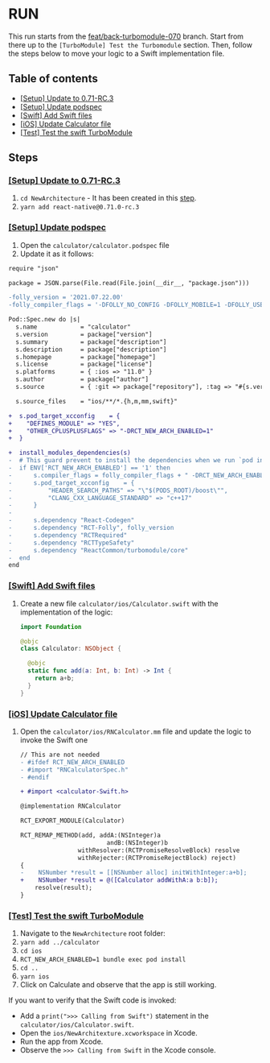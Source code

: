 # RUN

This run starts from the [feat/back-turbomodule-070](https://github.com/react-native-community/RNNewArchitectureLibraries/tree/feat/back-turbomodule-070) branch.
Start from there up to the `[TurboModule] Test the Turbomodule` section. Then, follow the steps below to move your logic to a Swift implementation file.

## Table of contents

* [[Setup] Update to 0.71-RC.3](#update)
* [[Setup] Update podspec](#update-podspec)
* [[Swift] Add Swift files](#swift)
* [[iOS] Update Calculator file](#update-calculator)
* [[Test] Test the swift TurboModule](#test-swift)

## Steps

### <a name="update" />[[Setup] Update to 0.71-RC.3]()

1. `cd NewArchitecture` - It has been created in this [step](https://github.com/react-native-community/RNNewArchitectureLibraries/tree/feat/back-turbomodule-070#tm-test).
2. `yarn add react-native@0.71.0-rc.3`

### <a name="update-podspec" />[[Setup] Update podspec]()

1. Open the `calculator/calculator.podspec` file
2. Update it as it follows:
```diff
require "json"

package = JSON.parse(File.read(File.join(__dir__, "package.json")))

-folly_version = '2021.07.22.00'
-folly_compiler_flags = '-DFOLLY_NO_CONFIG -DFOLLY_MOBILE=1 -DFOLLY_USE_LIBCPP=1 -Wno-comma -Wno-shorten-64-to-32'

Pod::Spec.new do |s|
  s.name            = "calculator"
  s.version         = package["version"]
  s.summary         = package["description"]
  s.description     = package["description"]
  s.homepage        = package["homepage"]
  s.license         = package["license"]
  s.platforms       = { :ios => "11.0" }
  s.author          = package["author"]
  s.source          = { :git => package["repository"], :tag => "#{s.version}" }

  s.source_files    = "ios/**/*.{h,m,mm,swift}"

+  s.pod_target_xcconfig    = {
+    "DEFINES_MODULE" => "YES",
+    "OTHER_CPLUSPLUSFLAGS" => "-DRCT_NEW_ARCH_ENABLED=1"
+  }

+  install_modules_dependencies(s)
-  # This guard prevent to install the dependencies when we run `pod install` in the old architecture.
-  if ENV['RCT_NEW_ARCH_ENABLED'] == '1' then
-      s.compiler_flags = folly_compiler_flags + " -DRCT_NEW_ARCH_ENABLED=1"
-      s.pod_target_xcconfig    = {
-          "HEADER_SEARCH_PATHS" => "\"$(PODS_ROOT)/boost\"",
-          "CLANG_CXX_LANGUAGE_STANDARD" => "c++17"
-      }
-
-      s.dependency "React-Codegen"
-      s.dependency "RCT-Folly", folly_version
-      s.dependency "RCTRequired"
-      s.dependency "RCTTypeSafety"
-      s.dependency "ReactCommon/turbomodule/core"
-  end
end
```

### <a name="swift" />[[Swift] Add Swift files]()

1. Create a new file `calculator/ios/Calculator.swift` with the implementation of the logic:
    ```swift
    import Foundation

    @objc
    class Calculator: NSObject {

      @objc
      static func add(a: Int, b: Int) -> Int {
        return a+b;
      }
    }
    ```

### <a name="upadet-calculator" />[[iOS] Update Calculator file]()

1. Open the `calculator/ios/RNCalculator.mm` file and update the logic to invoke the Swift one
    ```diff
    // This are not needed
    - #ifdef RCT_NEW_ARCH_ENABLED
    - #import "RNCalculatorSpec.h"
    - #endif

    + #import <calculator-Swift.h>

    @implementation RNCalculator

    RCT_EXPORT_MODULE(Calculator)

    RCT_REMAP_METHOD(add, addA:(NSInteger)a
                            andB:(NSInteger)b
                    withResolver:(RCTPromiseResolveBlock) resolve
                    withRejecter:(RCTPromiseRejectBlock) reject)
    {
    -    NSNumber *result = [[NSNumber alloc] initWithInteger:a+b];
    +    NSNumber *result = @([Calculator addWithA:a b:b]);
        resolve(result);
    }
    ```

### <a name="test-swift" /> [[Test] Test the swift TurboModule]()

1. Navigate to the `NewArchitecture` root folder:
2. `yarn add ../calculator`
3. `cd ios`
4. `RCT_NEW_ARCH_ENABLED=1 bundle exec pod install`
5. `cd ..`
6. `yarn ios`
7. Click on Calculate and observe that the app is still working.

If you want to verify that the Swift code is invoked:
- Add a `print(">>> Calling from Swift")` statement in the `calculator/ios/Calculator.swift`.
- Open the `ios/NewArchitexture.xcworkspace` in Xcode.
- Run the app from Xcode.
- Observe the `>>> Calling from Swift` in the Xcode console.

